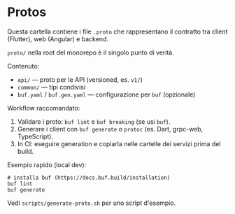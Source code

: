 # Protos

Questa cartella contiene i file `.proto` che rappresentano il contratto tra client (Flutter), web (Angular) e backend.

`proto/` nella root del monorepo è il singolo punto di verità.

Contenuto:
- `api/` — proto per le API (versioned, es. `v1/`)
- `common/` — tipi condivisi
- `buf.yaml` / `buf.gen.yaml` — configurazione per `buf` (opzionale)

Workflow raccomandato:
1. Validare i proto: `buf lint` e `buf breaking` (se usi `buf`).
2. Generare i client con `buf generate` o `protoc` (es. Dart, grpc-web, TypeScript).
3. In CI: eseguire generation e copiarla nelle cartelle dei servizi prima del build.

Esempio rapido (local dev):
```
# installa buf (https://docs.buf.build/installation)
buf lint
buf generate
```

Vedi `scripts/generate-proto.sh` per uno script d'esempio.

